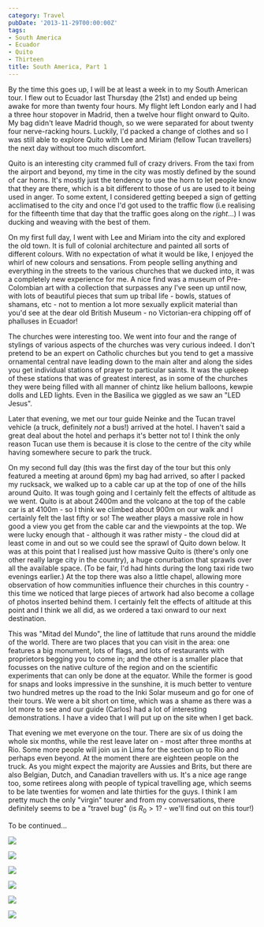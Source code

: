 ```yaml
---
category: Travel
pubDate: '2013-11-29T00:00:00Z'
tags:
- South America
- Ecuador
- Quito
- Thirteen
title: South America, Part 1
---
```

By the time this goes up, I will be at least a week in to my South American tour. I flew out to Ecuador last Thursday (the 21st) and ended up being awake for more than twenty four hours. My flight left London early and I had a three hour stopover in Madrid, then a twelve hour flight onward to Quito. My bag didn't leave Madrid though, so we were separated for about twenty four nerve-racking hours. Luckily, I'd packed a change of clothes and so I was still able to explore Quito with Lee and Miriam (fellow Tucan travellers) the next day without too much discomfort.

Quito is an interesting city crammed full of crazy drivers. From the taxi from the airport and beyond, my time in the city was mostly defined by the sound of car horns. It's mostly just the tendency to use the horn to let people know that they are there, which is a bit different to those of us are used to it being used in anger. To some extent, I considered getting beeped a sign of getting acclimatised to the city and once I'd got used to the traffic flow (i.e realising for the fifteenth time that day that the traffic goes along on the _right_...) I was ducking and weaving with the best of them.

On my first full day, I went with Lee and Miriam into the city and explored the old town. It is full of colonial architecture and painted all sorts of different colours. With no expectation of what it would be like, I enjoyed the whirl of new colours and sensations. From people selling anything and everything in the streets to the various churches that we ducked into, it was a completely new experience for me. A nice find was a museum of Pre-Colombian art with a collection that surpasses any I've seen up until now, with lots of beautiful pieces that sum up tribal life - bowls, statues of shamans, etc - not to mention a lot more sexually explicit material than you'd see at the dear old British Museum - no Victorian-era chipping off of phalluses in Ecuador!

The churches were interesting too. We went into four and the range of stylings of various aspects of the churches was very curious indeed. I don't pretend to be an expert on Catholic churches but you tend to get a massive ornamental central nave leading down to the main alter and along the sides you get individual stations of prayer to particular saints. It was the upkeep of these stations that was of greatest interest, as in some of the churches they were being filled with all manner of chintz like helium balloons, kewpie dolls and LED lights. Even in the Basilica we giggled as we saw an "LED Jesus".

Later that evening, we met our tour guide Neinke and the Tucan travel vehicle (a truck, definitely _not_ a bus!) arrived at the hotel. I haven't said a great deal about the hotel and perhaps it's better not to! I think the only reason Tucan use them is because it is close to the centre of the city while having somewhere secure to park the truck.

On my second full day (this was the first day of the tour but this only featured a meeting at around 6pm) my bag had arrived, so after I packed my rucksack, we walked up to a cable car up at the top of one of the hills around Quito. It was tough going and I certainly felt the effects of altitude as we went. Quito is at about 2400m and the volcano at the top of the cable car is at 4100m - so I think we climbed about 900m on our walk and I certainly felt the last fifty or so! The weather plays a massive role in how good a view you get from the cable car and the viewpoints at the top. We were lucky enough that - although it was rather misty - the cloud did at least come in and out so we could see the sprawl of Quito down below. It was at this point that I realised just how massive Quito is (there's only one other really large city in the country), a huge conurbation that sprawls over all the available space. (To be fair, I'd had hints during the long taxi ride two evenings earlier.) At the top there was also a little chapel, allowing more observation of how communities influence their churches in this country - this time we noticed that large pieces of artwork had also become a collage of photos inserted behind them. I certainly felt the effects of altitude at this point and I think we all did, as we ordered a taxi onward to our next destination.

This was "Mitad del Mundo", the line of lattitude that runs around the middle of the world. There are two places that you can visit in the area: one features a big monument, lots of flags, and lots of restaurants with proprietors begging you to come in; and the other is a smaller place that focusses on the native culture of the region and on the scientific experiments that can only be done at the equator. While the former is good for snaps and looks impressive in the sunshine, it is much better to venture two hundred metres up the road to the Inki Solar museum and go for one of their tours. We were a bit short on time, which was a shame as there was a lot more to see and our guide (Carlos) had a lot of interesting demonstrations. I have a video that I will put up on the site when I get back.

That evening we met everyone on the tour. There are six of us doing the whole six months, while the rest leave later on - most after three months at Rio. Some more people will  join us in Lima for the section up to Rio and perhaps even beyond. At the moment there are eighteen people on the truck. As you might expect the majority are Aussies and Brits, but there are also Belgian, Dutch, and Canadian travellers with us. It's a nice age range too, some retirees along with people of typical travelling age, which seems to be late twenties for women and late thirties for the guys. I think I am pretty much the only "virgin" tourer and from my conversations, there definitely seems to be a "travel bug" (is $R_0>1$? - we'll find out on this tour!)

To be continued...

![](../../assets/images/south_america/part_1/01.jpg)

![](../../assets/images/south_america/part_1/02.jpg)

![](../../assets/images/south_america/part_1/03.jpg)

![](../../assets/images/south_america/part_1/04.jpg)

![](../../assets/images/south_america/part_1/05.jpg)

![](../../assets/images/south_america/part_1/06.jpg)